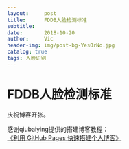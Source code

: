 ```yaml
---
layout:     post
title:      FDDB人脸检测标准
subtitle:   
date:       2018-10-20
author:     Vic
header-img: img/post-bg-YesOrNo.jpg
catalog: true
tags: 人脸识别
---
```

# FDDB人脸检测标准

庆祝博客开张。

感谢qiubaiying提供的搭建博客教程： [《利用 GitHub Pages 快速搭建个人博客》](http://www.jianshu.com/p/e68fba58f75c)
